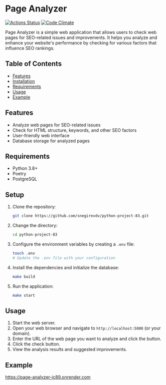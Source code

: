 # Page Analyzer

[![Actions Status](https://github.com/snegirevdv/python-project-83/actions/workflows/hexlet-check.yml/badge.svg)](https://github.com/snegirevdv/python-project-83/actions)
[![Code Climate](https://codeclimate.com/github/snegirevdv/python-project-83.png)](https://codeclimate.com/github/snegirevdv/python-project-83.png)

Page Analyzer is a simple web application that allows users to check web pages for SEO-related issues and improvements. It helps you analyze and enhance your website's performance by checking for various factors that influence SEO rankings.

## Table of Contents
- [Features](#features)
- [Installation](#installation)
- [Requirements](#requirements)
- [Usage](#usage)
- [Example](#example)

## Features
- Analyze web pages for SEO-related issues
- Check for HTML structure, keywords, and other SEO factors
- User-friendly web interface
- Database storage for analyzed pages

## Requirements
- Python 3.8+
- Poetry
- PostgreSQL

## Setup
1. Clone the repository:
    ```sh
    git clone https://github.com/snegirevdv/python-project-83.git
    ```

2. Change the directory:
    ```sh
    cd python-project-83
    ```

3. Configure the environment variables by creating a `.env` file:
    ```sh
    touch .env
    # Update the .env file with your configuration
    ```

4. Install the dependencies and initialize the database:
    ```sh
    make build
    ```

5. Run the application:
    ```sh
    make start
    ```

## Usage

1. Start the web server.
2. Open your web browser and navigate to `http://localhost:5000` (or your domain).
3. Enter the URL of the web page you want to analyze and click the button.
4. Click the check button.
5. View the analysis results and suggested improvements.


## Example

https://page-analyzer-ic89.onrender.com
